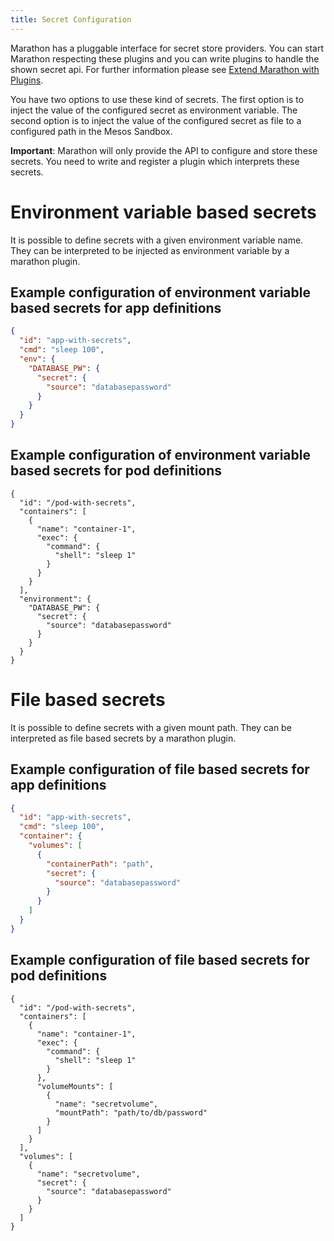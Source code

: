 ```yaml
---
title: Secret Configuration
---
```


Marathon has a pluggable interface for secret store providers. You can start Marathon respecting these plugins and you can write plugins to handle the shown secret api.
For further information please see [Extend Marathon with Plugins](plugin.md).

You have two options to use these kind of secrets. The first option is to inject the value of the configured secret as environment variable.
The second option is to inject the value of the configured secret as file to a configured path in the Mesos Sandbox.

**Important**: Marathon will only provide the API to configure and store these secrets. You need to write and register a plugin which interprets these secrets.


# Environment variable based secrets
It is possible to define secrets with a given environment variable name. They can be interpreted to be injected as environment variable by a marathon plugin.

## Example configuration of environment variable based secrets for app definitions

```json
{
  "id": "app-with-secrets",
  "cmd": "sleep 100",
  "env": {
    "DATABASE_PW": { 
      "secret": {
        "source": "databasepassword"
      }
    }
  }
}
```

## Example configuration of environment variable based secrets for pod definitions

```
{
  "id": "/pod-with-secrets",
  "containers": [
    {
      "name": "container-1",
      "exec": {
        "command": {
          "shell": "sleep 1"
        }
      }
    }
  ],
  "environment": {
    "DATABASE_PW": { 
      "secret": {
        "source": "databasepassword"
      }
    }
  }
}
```


# File based secrets
It is possible to define secrets with a given mount path. They can be interpreted as file based secrets by a marathon plugin.

## Example configuration of file based secrets for app definitions

```json
{
  "id": "app-with-secrets",
  "cmd": "sleep 100",
  "container": {
    "volumes": [
      {
        "containerPath": "path",
        "secret": {
          "source": "databasepassword"
        }
      }
    ]
  }
}
```

## Example configuration of file based secrets for pod definitions

```
{
  "id": "/pod-with-secrets",
  "containers": [
    {
      "name": "container-1",
      "exec": {
        "command": {
          "shell": "sleep 1"
        }
      },
      "volumeMounts": [
        {
          "name": "secretvolume",
          "mountPath": "path/to/db/password"
        }
      ]
    }
  ],
  "volumes": [
    {
      "name": "secretvolume",
      "secret": {
        "source": "databasepassword"
      }
    }
  ]
}
```
